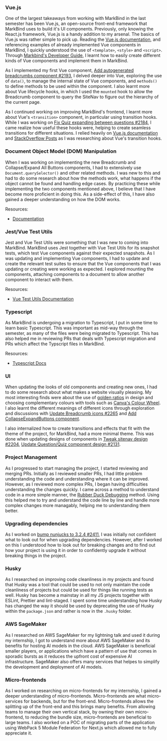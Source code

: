 ### Vue.js

One of the largest takeaways from working with MarkBind in the last semester has been Vue.js, an open-source front-end framework that MarkBind uses to build it's UI components. Previously, only knowing the React.js framework, Vue.js is a handy addition to my arsenal. The basics of Vue.js was rather simple to pick up. Reading the [Vue.js documentation](https://vuejs.org/guide/introduction.html), and referencing examples of already implemented Vue components in MarkBind, I quickly understood the use of `<template>`, `<style>` and `<script>`. Through [Markbind's Developer Guide](https://markbind.org/devdocs/devGuide/development/writingComponents.html), I learnt how to easily create different kinds of Vue components and implement them in MarkBind.

As I implemented my first Vue component, [Add autogenerated breadcrumbs component #2193](https://github.com/MarkBind/markbind/pull/2193), I delved deeper into Vue, exploring the use of `data()`, to manage the internal state of Vue components, and `methods()` to define methods to be used within the component. I also learnt more about Vue lifecycle hooks, in which I used the `mounted` hook to allow the Breadcrumb component to query the SiteNav to figure out the hierarchy of the current page.

As I continued working on improving MarkBind's frontend, I learnt more about Vue's `<transition>` component, in particular using transition hooks. While I was working on [Fix Quiz expanding between questions #2184](https://github.com/MarkBind/markbind/pull/2184), I came realize how useful these hooks were, helping to create seamless transitions for different situations. I relied heavily on [Vue.js documentation](https://vuejs.org/guide/built-ins/transition.html#javascript-hooks) and [StackOverflow Posts](https://stackoverflow.com/questions/59632929/vue-js-animation-enter-after-leave-and-not-simultaneously) as I was researching about Vue's transition hooks.

### Document Object Model (DOM) Manipulation

When I was working on implementing the new Breadcrumb and Collapse/Expand All Buttons components, I had to extensively use `Document.querySelector()` and other related methods. I was new to this and had to do some research about how the methods work, what happens if the object cannot be found and handling edge cases. By practicing these while implementing the two components mentioned above, I believe that I have become more proficient in doing this. As a side-effect of this, I have also gained a deeper understanding on how the DOM works.

Resources:
- [Documentation](https://developer.mozilla.org/en-US/docs/Web/API/Document/)

### Jest/Vue Test Utils

Jest and Vue Test Utils were something that I was new to coming into MarkBind. MarkBind uses Jest together with Vue Test Utils for its snapshot tests, which test Vue components against their expected snapshots. As I was updating and implementing Vue components, I had to update and create the relevant test suites to ensure that the Vue components that I was updating or creating were working as expected. I explored mounting the components, attaching components to a document to allow another component to interact with them.

Resources:
- [Vue Test Utils Documentation](https://v1.test-utils.vuejs.org/)

### Typescript

As MarkBind is undergoing a migration to Typescript, I put in some time to learn basic Typescript. This was important as mid-way through the semester, as many of the files were being migrated to Typescript. This has also helped me in reviewing PRs that deals with Typescript migration and PRs which affect the Typscript files in MarkBind.

Resources:
- [Typescript Docs](https://www.typescriptlang.org/docs/)

### UI

When updating the looks of old components and creating new ones, I had to do some research about what makes a website visually pleasing. My most interesting finds were about the use of [golden ratios](https://www.invisionapp.com/inside-design/golden-ratio-designers/) in design and choosing complementary colours with tools such as [Canva's Colour Wheel](https://www.canva.com/colors/color-wheel/). I also learnt the different meanings of different icons through exploration and discussions with [Update Breadcrumb icons #2265](https://github.com/MarkBind/markbind/pull/2265) and [Add CollapseExpandButtons component](https://github.com/MarkBind/markbind/pull/2206).

I also internalized how to create transitions and effects that fit with the theme of the project, for MarkBind, had a more minimal theme. This was done when updating designs of components in [Tweak sitenav design #2204](https://github.com/MarkBind/markbind/pull/2204), [Update Question/Quiz component design #2131](https://github.com/MarkBind/markbind/pull/2131).

### Project Management

As I progressed to start managing the project, I started reviewing and merging PRs. Initially as I reviewed smaller PRs, I had little problem understanding the code and understanding where it can be improved. However, as I reviewed more complex PRs, I began having difficulties understanding the changes quickly. I came across a method to understand code in a more simple manner, the [Rubber Duck Debugging](https://en.wikipedia.org/wiki/Rubber_duck_debugging) method. Using this helped me to try and understand the code line by line and handle more complex changes more managably, helping me to understanding them better.

### Upgrading dependencies

As I worked on [bump nunjucks to 3.2.4 #2411](https://github.com/MarkBind/markbind/pull/2411), I was initially not confident what to look out for when upgrading dependencies. However, after I worked on this I understood how to look out for breaking changes and to find out how your project is using it in order to confidently upgrade it without breaking things in the project.

### Husky

As I researched on improving code cleanliness in my projects and found that Husky was a tool that could be used to not only maintain the code cleanliness of projects but could be used for things like running tests as well. Husky has become a mainstay in all my JS projects together with ESLint, Prettier and lint-staged. I spent some time understanding how Husky has changed the way it should be used by deprecating the use of Husky within the `package.json` and rather is now in the `.husky` folder.

### AWS SageMaker

As I researched on AWS SageMaker for my lightning talk and used it during my internship, I got to understand more about AWS SageMaker and its benefits for hosting AI models in the cloud. AWS SageMaker is beneficial smaller players, or applications which have a pattern of use that comes in sporadic bursts as it reduces the upfront cost of expensive AI infrastructure. SageMaker also offers many services that helpes to simplify the development and deployment of AI models. 

### Micro-frontends

As I worked on researching on micro-frontends for my internship, I gained a deeper understanding of micro-frontends. Micro-frontends are what micro-services for backends, but for the front-end. Micro-frontends allows the splitting up of the front-end and this brings many benefits. From allowing teams to manage their own vertical stack, by owning their own micro-frontend, to reducing the bundle size, micro-frontends are beneficial to large teams. I also worked on a POC of migrating parts of the application using WebPack 5 Module Federation for Next.js which allowed me to fully appreciate it.
